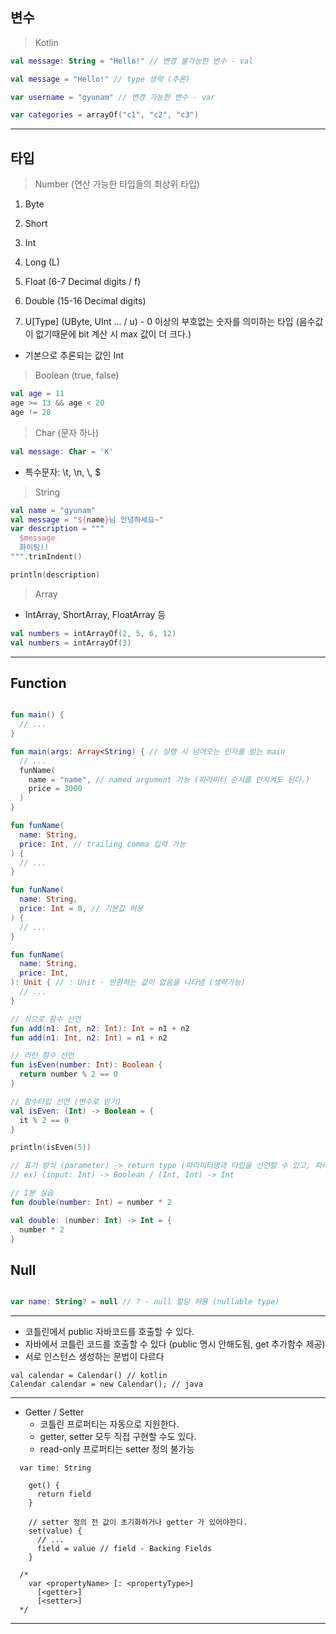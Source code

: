 ## 변수

> Kotlin

```kotlin
val message: String = "Hello!" // 변경 불가능한 변수 - val

val message = "Hello!" // type 생략 (추론)

var username = "gyunam" // 변경 가능한 변수 - var

var categories = arrayOf("c1", "c2", "c3")
```

---

## 타입

> Number (연산 가능한 타입들의 최상위 타입)

1. Byte
2. Short
3. Int
4. Long (L)

5. Float (6-7 Decimal digits / f)
6. Double (15-16 Decimal digits)

7. U[Type] (UByte, UInt ... / u) - 0 이상의 부호없는 숫자를 의미하는 타입 (음수값이 없기때문에 bit 계산 시 max 값이 더 크다.)

- 기본으로 추론되는 값인 Int

> Boolean (true, false)

```kotlin
val age = 11
age >= 13 && age < 20
age != 20
```

> Char (문자 하나)

```kotlin
val message: Char = 'K'
```
- 특수문자: \t, \n, \\, \$

> String

```kotlin
val name = "gyunam"
val message = "${name}님 안녕하세요~"
var description = """
  $message
  화이팅!!
""".trimIndent()

println(description)
```
> Array

- IntArray, ShortArray, FloatArray 등

```kotlin
val numbers = intArrayOf(2, 5, 6, 12)
val numbers = intArrayOf(3)
```

---

## Function

```kotlin

fun main() {
  // ...
}

fun main(args: Array<String) { // 실행 시 넘어오는 인자를 받는 main
  // ...
  funName(
    name = "name", // named argument 가능 (파라미터 순서를 안지켜도 된다.)
    price = 3000
  )
}

fun funName(
  name: String,
  price: Int, // trailing comma 입력 가능
) {
  // ...
}

fun funName(
  name: String,
  price: Int = 0, // 기본값 허용 
) {
  // ...
}

fun funName(
  name: String,
  price: Int,
): Unit { // : Unit - 반환하는 값이 없음을 나타냄 (생략가능)
  // ...
}

// 식으로 함수 선언
fun add(n1: Int, n2: Int): Int = n1 + n2
fun add(n1: Int, n2: Int) = n1 + n2

// 리턴 함수 선언
fun isEven(number: Int): Boolean {
  return number % 2 == 0
}

// 함수타입 선언 (변수로 받기)
val isEven: (Int) -> Boolean = {
  it % 2 == 0
} 

println(isEven(5))

// 표기 방식 (parameter) -> return type (파라미터명과 타입을 선언할 수 있고, 파라미터는 여러개가 될 수 있다)
// ex) (input: Int) -> Boolean / (Int, Int) -> Int

// 1분 실습
fun double(number: Int) = number * 2

val double: (number: Int) -> Int = {
  number * 2
}

```

## Null

```kotlin

var name: String? = null // ? - null 할당 허용 (nullable type)

```

---

- 코틀린에서 public 자바코드를 호출할 수 있다. 
- 자바에서 코틀린 코드를 호출할 수 있다 (public 명시 안해도됨, get 추가함수 제공)
- 서로 인스턴스 생성하는 문법이 다르다

```
val calendar = Calendar() // kotlin
Calendar calendar = new Calendar(); // java
```

---

- Getter / Setter
  - 코틀린 프로퍼티는 자동으로 지원한다.
  - getter, setter 모두 직접 구현할 수도 있다.
  - read-only 프로퍼티는 setter 정의 불가능

```
  var time: String
  
    get() {
      return field
    }

    // setter 정의 전 값이 초기화하거나 getter 가 있어야한다.
    set(value) {
      // ...
      field = value // field - Backing Fields
    }
  
  /*
    var <propertyName> [: <propertyType>]
      [<getter>]
      [<setter>]
  */
```


---


